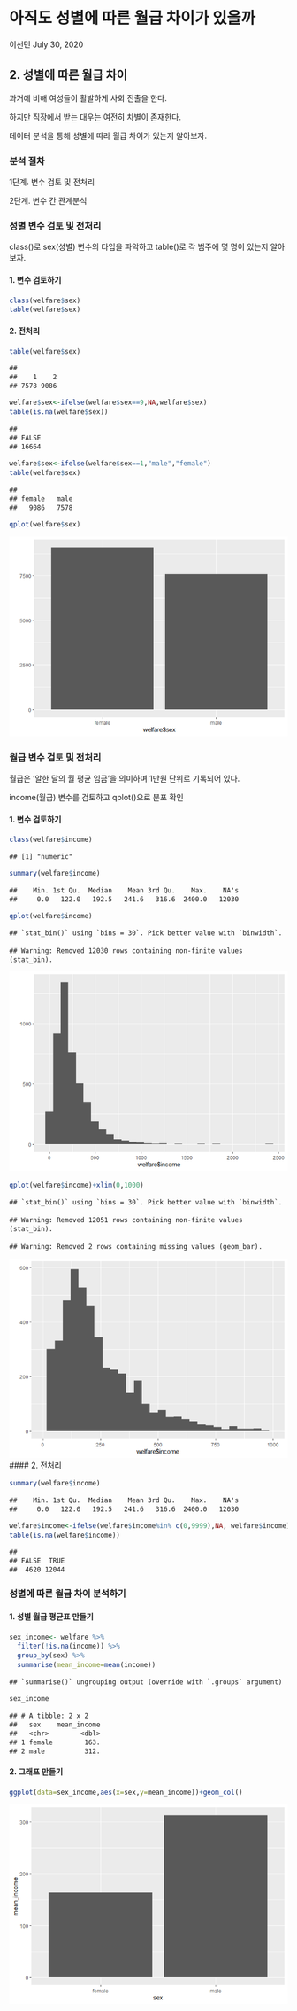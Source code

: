 아직도 성별에 따른 월급 차이가 있을까
================
이선민
July 30, 2020

## 2\. 성별에 따른 월급 차이

과거에 비해 여성들이 활발하게 사회 진출을 한다.

하지만 직장에서 받는 대우는 여전히 차별이 존재한다.

데이터 분석을 통해 성별에 따라 월급 차이가 있는지 알아보자.

### 분석 절차

1단계. 변수 검토 및 전처리

2단계. 변수 간 관계분석

### 성별 변수 검토 및 전처리

class()로 sex(성별) 변수의 타입을 파악하고 table()로 각 범주에 몇 명이 있는지 알아보자.

#### 1\. 변수 검토하기

``` r
class(welfare$sex)
table(welfare$sex)
```

#### 2\. 전처리

``` r
table(welfare$sex)
```

    ## 
    ##    1    2 
    ## 7578 9086

``` r
welfare$sex<-ifelse(welfare$sex==9,NA,welfare$sex)
table(is.na(welfare$sex))
```

    ## 
    ## FALSE 
    ## 16664

``` r
welfare$sex<-ifelse(welfare$sex==1,"male","female")
table(welfare$sex)
```

    ## 
    ## female   male 
    ##   9086   7578

``` r
qplot(welfare$sex)
```

![](welfare02_files/figure-gfm/unnamed-chunk-3-1.png)<!-- -->

### 월급 변수 검토 및 전처리

월급은 ’알한 달의 월 평균 임금’을 의미하며 1만원 단위로 기록되어 있다.

income(월급) 변수를 검토하고 qplot()으로 분포 확인

#### 1\. 변수 검토하기

``` r
class(welfare$income)
```

    ## [1] "numeric"

``` r
summary(welfare$income)
```

    ##    Min. 1st Qu.  Median    Mean 3rd Qu.    Max.    NA's 
    ##     0.0   122.0   192.5   241.6   316.6  2400.0   12030

``` r
qplot(welfare$income)
```

    ## `stat_bin()` using `bins = 30`. Pick better value with `binwidth`.

    ## Warning: Removed 12030 rows containing non-finite values (stat_bin).

![](welfare02_files/figure-gfm/unnamed-chunk-4-1.png)<!-- -->

``` r
qplot(welfare$income)+xlim(0,1000)
```

    ## `stat_bin()` using `bins = 30`. Pick better value with `binwidth`.

    ## Warning: Removed 12051 rows containing non-finite values (stat_bin).

    ## Warning: Removed 2 rows containing missing values (geom_bar).

![](welfare02_files/figure-gfm/unnamed-chunk-4-2.png)<!-- --> \#\#\#\#
2. 전처리

``` r
summary(welfare$income)
```

    ##    Min. 1st Qu.  Median    Mean 3rd Qu.    Max.    NA's 
    ##     0.0   122.0   192.5   241.6   316.6  2400.0   12030

``` r
welfare$income<-ifelse(welfare$income%in% c(0,9999),NA, welfare$income)
table(is.na(welfare$income))
```

    ## 
    ## FALSE  TRUE 
    ##  4620 12044

### 성별에 따른 월급 차이 분석하기

#### 1\. 성별 월급 평균표 만들기

``` r
sex_income<- welfare %>% 
  filter(!is.na(income)) %>% 
  group_by(sex) %>% 
  summarise(mean_income=mean(income))
```

    ## `summarise()` ungrouping output (override with `.groups` argument)

``` r
sex_income
```

    ## # A tibble: 2 x 2
    ##   sex    mean_income
    ##   <chr>        <dbl>
    ## 1 female        163.
    ## 2 male          312.

#### 2\. 그래프 만들기

``` r
ggplot(data=sex_income,aes(x=sex,y=mean_income))+geom_col()
```

![](welfare02_files/figure-gfm/unnamed-chunk-7-1.png)<!-- -->
